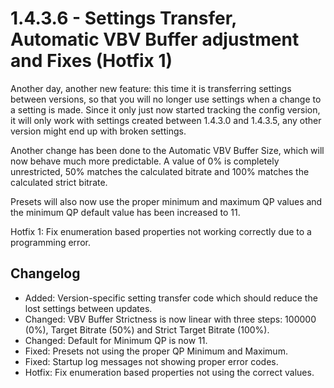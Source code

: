 # 1.4.3.6 - Settings Transfer, Automatic VBV Buffer adjustment and Fixes (Hotfix 1)
Another day, another new feature: this time it is transferring settings between versions, so that you will no longer use settings when a change to a setting is made. Since it only just now started tracking the config version, it will only work with settings created between 1.4.3.0 and 1.4.3.5, any other version might end up with broken settings.

Another change has been done to the Automatic VBV Buffer Size, which will now behave much more predictable. A value of 0% is completely unrestricted, 50% matches the calculated bitrate and 100% matches the calculated strict bitrate.

Presets will also now use the proper minimum and maximum QP values and the minimum QP default value has been increased to 11.

Hotfix 1: Fix enumeration based properties not working correctly due to a programming error.

## Changelog
* Added: Version-specific setting transfer code which should reduce the lost settings between updates.
* Changed: VBV Buffer Strictness is now linear with three steps: 100000 (0%), Target Bitrate (50%) and Strict Target Bitrate (100%).
* Changed: Default for Minimum QP is now 11.
* Fixed: Presets not using the proper QP Minimum and Maximum.
* Fixed: Startup log messages not showing proper error codes.
* Hotfix: Fix enumeration based properties not using the correct values.